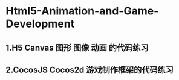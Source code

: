 # Html5-Animation-and-Game-Development
## 1.H5 Canvas 图形 图像 动画 的代码练习
## 2.CocosJS Cocos2d 游戏制作框架的代码练习

